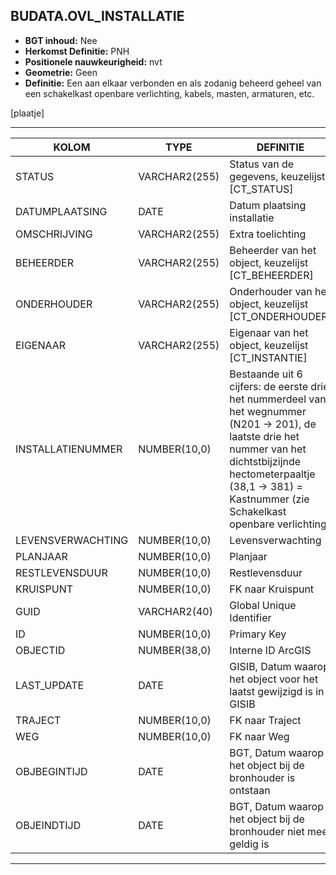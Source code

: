 ﻿## BUDATA.OVL_INSTALLATIE


* __BGT inhoud:__ Nee
* __Herkomst Definitie:__ PNH
* __Positionele nauwkeurigheid:__ nvt
* __Geometrie:__ Geen
* __Definitie:__ Een aan elkaar verbonden en als zodanig beheerd geheel van een schakelkast openbare verlichting, kabels, masten, armaturen, etc.

[plaatje]

***

|KOLOM                               |TYPE              |DEFINITIE|
|------                              |----              |-----    |
|STATUS                              |VARCHAR2(255)     |Status van de gegevens, keuzelijst [CT_STATUS]|
|DATUMPLAATSING                      |DATE              |Datum plaatsing installatie|
|OMSCHRIJVING                        |VARCHAR2(255)     |Extra toelichting|
|BEHEERDER                           |VARCHAR2(255)     |Beheerder van het object, keuzelijst [CT_BEHEERDER]|
|ONDERHOUDER                         |VARCHAR2(255)     |Onderhouder van het object, keuzelijst [CT_ONDERHOUDER]|
|EIGENAAR                            |VARCHAR2(255)     |Eigenaar van het object, keuzelijst [CT_INSTANTIE]|
|INSTALLATIENUMMER                   |NUMBER(10,0)      |Bestaande uit 6 cijfers: de eerste drie het nummerdeel van het wegnummer (N201 -> 201), de laatste drie het nummer van het dichtstbijzijnde hectometerpaaltje (38,1 -> 381) = Kastnummer (zie Schakelkast openbare verlichting)|
|LEVENSVERWACHTING                   |NUMBER(10,0)      |Levensverwachting|
|PLANJAAR                            |NUMBER(10,0)      |Planjaar|
|RESTLEVENSDUUR                      |NUMBER(10,0)      |Restlevensduur|
|KRUISPUNT                           |NUMBER(10,0)      |FK naar Kruispunt|
|GUID                                |VARCHAR2(40)      |Global Unique Identifier|
|ID                                  |NUMBER(10,0)      |Primary Key|
|OBJECTID                            |NUMBER(38,0)      |Interne ID ArcGIS|
|LAST_UPDATE                         |DATE              |GISIB, Datum waarop het object voor het laatst gewijzigd is in GISIB|
|TRAJECT                             |NUMBER(10,0)      |FK naar Traject|
|WEG                                 |NUMBER(10,0)      |FK naar Weg|
|OBJBEGINTIJD                        |DATE              |BGT, Datum waarop het object bij de bronhouder is ontstaan|
|OBJEINDTIJD                         |DATE              |BGT, Datum waarop het object bij de bronhouder niet meer geldig is|

***

